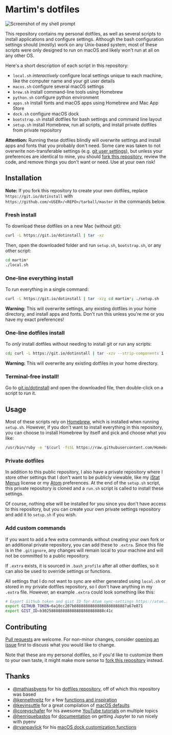 # Martim's dotfiles

![Screenshot of my shell prompt](https://i.imgur.com/3AroNRu.png)

This repository contains my personal dotfiles, as well as several scripts to install applications and configure settings. Although the bash configuration settings should (mostly) work on any Unix-based system, most of these scripts were only designed to run on macOS and likely won't run at all on any other OS.

Here's a short description of each script in this repository:

* `local.sh` *interactively* configure local settings unique to each machine, like the computer name and your git user details
* `macos.sh` configure several macOS settings
* `brew.sh` install command-line tools using Homebrew
* `python.sh` configure python environment
* `apps.sh` install fonts and macOS apps using Homebrew and Mac App Store
* `dock.sh` configure macOS dock
* `bootstrap.sh` install dotfiles for bash settings and command line layout
* `setup.sh` install Homebrew, run all scripts, and install private dotfiles from private repository

**Attention:** Running these dotfiles blindly will overwrite settings and install apps and fonts that you probably don't need. Some care was taken to not overwrite non-transferable settings (e.g. [git user settings](https://github.com/martimlobao/dotfiles/blob/master/local.sh)), but unless your preferences are identical to mine, you should [fork this repository](https://github.com/martimlobao/dotfiles/fork), review the code, and remove things you don't want or need. Use at your own risk!

## Installation

**Note:** If you fork this repository to create your own dotfiles, replace `https://git.io/dotinstall` with `https://github.com/<USER>/<REPO>/tarball/master` in the commands below.

### Fresh install

To download these dotfiles on a new Mac (without git):

```bash
curl -L https://git.io/dotinstall | tar -xz
```

Then, open the downloaded folder and run `setup.sh`, `bootstrap.sh`, or any other script:

```bash
cd martim*
./local.sh
```

### One-line everything install
To run everything in a single command:

```bash
curl -L https://git.io/dotinstall | tar -xz; cd martim*; ./setup.sh
```
**Warning:** This will overwrite settings, any existing dotfiles in your home directory, and install apps and fonts. Don't run this unless you're me or you have my exact preferences!

### One-line dotfiles install
To *only* install dotfiles without needing to install git or run any scripts:

```bash
cd; curl -L https://git.io/dotinstall | tar -xzv --strip-components 1 --exclude={*.sh,*.md}
```

**Warning:** This will overwrite any existing dotfiles in your home directory.

### Terminal-free install!
Go to [git.io/dotinstall](https://git.io/dotinstall) and open the downloaded file, then double-click on a script to run it.

## Usage

Most of these scripts rely on [Homebrew](https://brew.sh/), which is installed when running `setup.sh`. However, if you don't want to install everything in this repository, you can choose to install Homebrew by itself and pick and choose what you like:

```bash
/usr/bin/ruby -e "$(curl -fsSL https://raw.githubusercontent.com/Homebrew/install/master/install)"
```

### Private dotfiles
In addition to this public repository, I also have a private repository where I store other settings that I don't want to be publicly viewable, like my [iStat Menus](https://bjango.com/mac/istatmenus/) license or my [Atom](https://atom.io/) preferences. At the end of the `setup.sh` script, this private repository is cloned and a `run.sh` script is called to install these settings.

Of course, nothing else will be installed for you since you don't have access to this repository, but you can create your own private settings repository and add it to `setup.sh` if you wish.

### Add custom commands

If you want to add a few extra commands without creating your own fork or an additional private repository, you can add these to `.extra`. Since this file is in the `.gitignore`, any changes will remain local to your machine and will not be committed to a public repository.

If `.extra` exists, it is sourced in `.bash_profile` after all other dotfiles, so it can also be used to override settings or functions.

All settings that I do not want to sync are either generated using `local.sh` or stored in my private dotfiles repository, so I don't have anything in my `.extra` file. However, an example `.extra` could look something like this:

```bash
# Export Github token and gist ID for Atom sync-settings https://atom.io/packages/sync-settings
export GITHUB_TOKEN=6a10cc207b88888888888888888888887a67e871
export GIST_ID=b302588888888888888888888888c41c
```

## Contributing
[Pull requests](https://github.com/martimlobao/dotfiles/pulls) are welcome. For non-minor changes, consider [opening an issue](https://github.com/martimlobao/dotfiles/issues) first to discuss what you would like to change.

Note that these are my personal dotfiles, so if you'd like to customize them to your own taste, it might make more sense to [fork this repository](https://github.com/martimlobao/dotfiles/fork) instead.

## Thanks

* [@mathiasbyens](https://mathiasbynens.be/) for his [dotfiles repository](https://github.com/mathiasbynens/dotfiles), off of which this repository was based
* [@kennethreitz](https://www.kennethreitz.org/) for a few [functions and inspiration](https://github.com/kennethreitz/dotfiles)
* [@kevinsuttle](https://kevinsuttle.com/) for a great compilation of [macOS defaults](https://github.com/kevinSuttle/macOS-Defaults)
* [@coreyschafer](https://coreyms.com/) for his awesome [YouTube tutorials](https://www.youtube.com/user/schafer5) on multiple topics
* [@henriquebastos](https://henriquebastos.net/) for [documentation](https://medium.com/@henriquebastos/the-definitive-guide-to-setup-my-python-workspace-628d68552e14) on getting Jupyter to run nicely with pyenv
* [@ryanpavlick](https://github.com/rpavlick) for his [macOS dock customization functions](https://github.com/rpavlick/add_to_dock)
